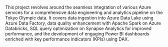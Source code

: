 This project revolves around the seamless integration of various Azure services for a comprehensive data engineering and analytics pipeline on the Tokyo Olympic data. It covers data ingestion into Azure Data Lake using Azure Data Factory, data quality enhancement with Apache Spark on Azure Databricks, SQL query optimization on Synapse Analytics for improved performance, and the development of engaging Power BI dashboards enriched with key performance indicators (KPIs) using DAX.
